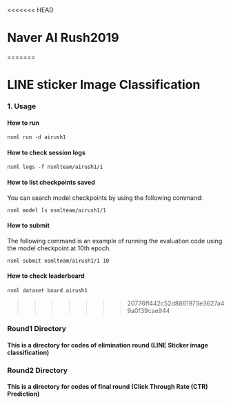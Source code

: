 <<<<<<< HEAD
# Naver AI Rush2019
=======
# LINE sticker Image Classification

### 1. Usage

#### How to run

```
nsml run -d airush1
```

#### How to check session logs
```
nsml logs -f nsmlteam/airush1/1
```

#### How to list checkpoints saved
You can search model checkpoints by using the following command:
```
nsml model ls nsmlteam/airush1/1
```

#### How to submit
The following command is an example of running the evaluation code using the model checkpoint at 10th epoch.
```
nsml submit nsmlteam/airush1/1 10
```

#### How to check leaderboard
```
nsml dataset board airush1
```



>>>>>>> 20776ff442c52d8861973e3627a49a0f39cae944

### Round1 Directory
#### This is a directory for codes of elimination round (LINE Sticker image classification)

### Round2 Directory
#### This is a directory for codes of final round (Click Through Rate (CTR) Prediction)
